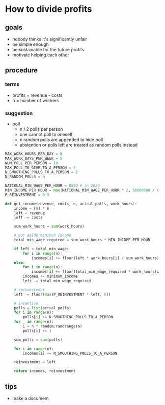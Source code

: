# How to divide profits

## goals

- nobody thinks it's significantly unfair
- be simple enough
- be sustainable for the future profits
- motivate helping each other

## procedure

### terms

- profits = revenue - costs
- n = number of workers

### suggestion

- poll
  - n / 2 polls per person
  - one cannot poll to oneself
  - n random polls are appended to hide poll
  - abstention or polls left are treated as random polls instead

```py
MAX_WORK_HOURS_PER_DAY = 8
MAX_WORK_DAYS_PER_WEEK = 5
NUM_POLL_PER_PERSON = 10
MAX_POLL_TO_GIVE_TO_A_PERSON = 3
N_SMOOTHING_POLLS_TO_A_PERSON = 2
N_RANDOM_POLLS = n

NATIONAL_MIN_WAGE_PER_HOUR = 8590 # in 2020
MIN_INCOME_PER_HOUR = max(NATIONAL_MIN_WAGE_PER_HOUR * 2, 50000000 / ((52 * 5 - 20)*8)
P_REINVESTMENT = 0.3

def get_income(revenue, costs, n, actual_polls, work_hours):
    income = [0] * n
    left = revenue
    left -= costs

    sum_work_hours = sum(work_hours)

    # put aside minimum income
    total_min_wage_required = sum_work_hours * MIN_INCOME_PER_HOUR

    if left < total_min_wage:
        for i in range(n):
            incomes[i] += floor(left * work_hours[i] / sum_work_hours)
    else:
        for i in range(n):
            incomes[i] += floor(total_min_wage_required * work_hours[i] / sum_work_hours)
        incomes += minimum_income
        left -= total_min_wage_required

    # reinvestment
    left -= floor(max(P_REINVESTMENT * left, 0))

    # incentive
    polls = list(actual_polls)
    for i in range(n):
        polls[i] += N_SMOOTHING_POLLS_TO_A_PERSON
    for _ in range(n):
        i = n * random.randrange(n)
        polls[i] += 1

    sum_polls = sum(polls)

    for i in range(n):
        incomes[i] += N_SMOOTHING_POLLS_TO_A_PERSON

    reinvestment = left

    return incomes, reinvestment
```

## tips

- make a document
